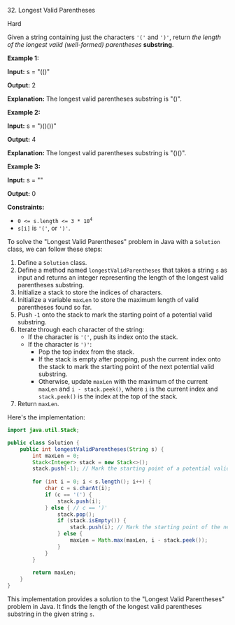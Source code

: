 32\. Longest Valid Parentheses

Hard

Given a string containing just the characters `'('` and `')'`, return _the length of the longest valid (well-formed) parentheses_ **substring**.

**Example 1:**

**Input:** s = "(()"

**Output:** 2

**Explanation:** The longest valid parentheses substring is "()". 

**Example 2:**

**Input:** s = ")()())"

**Output:** 4

**Explanation:** The longest valid parentheses substring is "()()". 

**Example 3:**

**Input:** s = ""

**Output:** 0 

**Constraints:**

*   <code>0 <= s.length <= 3 * 10<sup>4</sup></code>
*   `s[i]` is `'('`, or `')'`.

To solve the "Longest Valid Parentheses" problem in Java with a `Solution` class, we can follow these steps:

1. Define a `Solution` class.
2. Define a method named `longestValidParentheses` that takes a string `s` as input and returns an integer representing the length of the longest valid parentheses substring.
3. Initialize a stack to store the indices of characters.
4. Initialize a variable `maxLen` to store the maximum length of valid parentheses found so far.
5. Push `-1` onto the stack to mark the starting point of a potential valid substring.
6. Iterate through each character of the string:
   - If the character is `'('`, push its index onto the stack.
   - If the character is `')'`:
     - Pop the top index from the stack.
     - If the stack is empty after popping, push the current index onto the stack to mark the starting point of the next potential valid substring.
     - Otherwise, update `maxLen` with the maximum of the current `maxLen` and `i - stack.peek()`, where `i` is the current index and `stack.peek()` is the index at the top of the stack.
7. Return `maxLen`.

Here's the implementation:

```java
import java.util.Stack;

public class Solution {
    public int longestValidParentheses(String s) {
        int maxLen = 0;
        Stack<Integer> stack = new Stack<>();
        stack.push(-1); // Mark the starting point of a potential valid substring
        
        for (int i = 0; i < s.length(); i++) {
            char c = s.charAt(i);
            if (c == '(') {
                stack.push(i);
            } else { // c == ')'
                stack.pop();
                if (stack.isEmpty()) {
                    stack.push(i); // Mark the starting point of the next potential valid substring
                } else {
                    maxLen = Math.max(maxLen, i - stack.peek());
                }
            }
        }
        
        return maxLen;
    }
}
```

This implementation provides a solution to the "Longest Valid Parentheses" problem in Java. It finds the length of the longest valid parentheses substring in the given string `s`.
